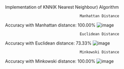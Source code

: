 Implementation of KNN(K Nearest Neighbour) Algorithm



                                      Manhattan Distance
Accuracy with Manhattan distance: 100.00%
![image](https://github.com/Upeshjeengar/KNN-implementation/assets/99462722/57aaf6be-dc6f-46d0-b88b-9b765e23f180)


                                      Euclidean Distance
Accuracy with Euclidean distance: 73.33%
![image](https://github.com/Upeshjeengar/KNN-implementation/assets/99462722/febb2de7-561e-4fe7-aaef-8343d8c6b520)


                                      Minkowski Distance
Accuracy with Minkowski distance: 100.00%
![image](https://github.com/Upeshjeengar/KNN-implementation/assets/99462722/67c53bca-7ad5-4f0a-a65a-aebd81e3467d)

